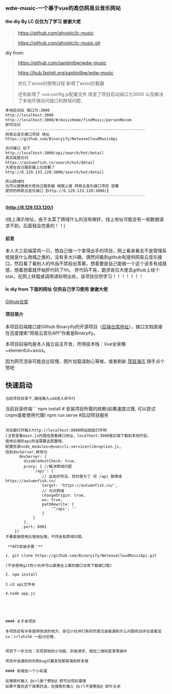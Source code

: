 ### wdw-music-一个基于vue的高仿网易云音乐网站

#### the diy By LC 仅仅为了学习 谢谢大佬

> https://github.com/ahviplc/lc-music

> https://github.com/ahviplc/lc-music.git

diy from:
> https://github.com/sanbinlbw/wdw-music

> https://hub.fastgit.org/sanbinlbw/wdw-music

> 优化了axios的使用过程 新增了axios拦截器

>  还有新增了 vue.config.js配置文件 改变了项目启动端口为3000 以及解决了本地环境访问接口的跨域问题.

```markdown
本地启动后 端口为:3000
http://localhost:3000
http://localhost:3000/#/musicHome/findMusic/personRecom
即可访问
-------------------------------------------------------------
网易云音乐接口项目 地址
https://github.com/Binaryify/NeteaseCloudMusicApi

访问接口 如下
http://localhost:3000/api/search/hot/detail
其实就是访问
https://autumnfish.cn/search/hot/detail
大佬在自己服务器上也部署了
http://8.129.133.120:3000/search/hot/detail

所以跨域时
也可以替换成大佬自己服务器 根据上面 网易云音乐接口项目 部署 
提供的网易云音乐接口【http://8.129.133.120:3000/】
-------------------------------------------------------------
```

#### (http://8.129.133.120/)
(线上演示地址，由于太菜了跨域什么的没有做好，线上地址可能会有一些数据请求不到，后面我会完善的！！)

#### 前言

本人大三前端菜鸡一只，想自己做一个拿得出手的项目，网上看来看去不是管理系统就是什么商城之类的，没有多大兴趣，偶然间看到github有提供网易云音乐接口，然后看了看别人的作品不禁投出羡慕，想着要是自己能做一个这个该多有成就感，想着想着就开始肝代码了hh。
肝代码不易，跪求各位大佬去github上给个star。在网上转载或调用请标明出处，该项目仅供学习！！！！！！！

#### lc diy from 下面的网址 仅供自己学习使用 谢谢大佬
[Github仓库](https://github.com/sanbinlbw/wdw-music)


#### 项目简介

本项目后端接口是Github Binaryify的开源项目（[后端仓库地址](https://github.com/Binaryify/NeteaseCloudMusicApi)），接口文档直接在百度搜索“网易云音乐API”作者是Binaryify。

本项目前端均是本人独立自主开发，所用技术栈：Vue全家桶+elementUi+axios。

因为网页渲染可能会比较慢，图片加载请耐心等候，或者刷新
[项目演示](https://www.bilibili.com/video/BV13p4y1p76G?from=search&seid=1144058164303611817) 随手点个赞吧

## 快速启动

`当前项目目录下,路径输入cmd进入命令行`

当前目录终端```
npm install     # 安装项目所需的依赖(如果速度过慢, 可以尝试cnpm或者使用代理)
npm run serve   #启动项目服务
```

浏览器打开输入http://localhost:8080网站就能打开哟
(注意查看main.js的路径查看接口地址，localhost:3000是后端下载到本地开启，
使用云端的api的话需要去配置哦，
配置目录node_modules>@vue>cli-service>lib>option.js,
找到devServer,修改为
      devServer: {
        disableHostCheck: true,
        proxy: { //解决跨域问题
            '/api': {
                // 此处的写法，目的是为了 将 /api 替换成 https://autumnfish.cn/
                target: 'https://autumnfish.cn/',
                // 允许跨域
                changeOrigin: true,
                ws: true,
                pathRewrite: {
                    '^/api': ''
                }
            }
        },
        port: 8081
    })
不要直接使用云端地址哦，不然会有跨域问题。

 **API安装步骤：** 

1. git clone https://github.com/Binaryify/NeteaseCloudMusicApi.git

(不会使用git的小伙伴可以直接去上面的接口仓库下载接口哦)

2. npm install

3.cd api文件夹

4.node app.js





#### 关于本项目

本项目还有许多值得改进的地方，各位小伙伴们有好的意见或者遇到什么问题欢迎评论或者加vx：crlshihb 一起讨论哦， 


项目下一步方向：实现其他的小功能，封装请求，增加二维码登录等操作

项目中会遇到的坑和bug只要发现都有填和修复哦

#### 有增加一个小彩蛋 

在搜索栏输入 @crl是个憨批@ 即可出现彩蛋哦
如果不喜欢这个效果的话，在搜索栏输入 @crl不是憨批@ 即可关闭
